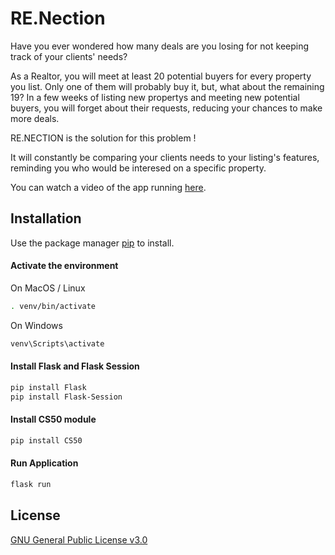 # RE.Nection

Have you ever wondered how many deals are you losing for not keeping track of your clients' needs? 

As a Realtor, you will meet at least 20 potential buyers for every property you list. Only one of them will probably buy it, but, what about the remaining 19? In a few weeks of listing new propertys and meeting new potential buyers, you will forget about their requests, reducing your chances to make more deals.

RE.NECTION is the solution for this problem !

It will constantly be comparing your clients needs to your listing's features, reminding you who would be interesed on a specific property.

You can watch a video of the app running [here](https://www.youtube.com/watch?v=IwhwUpRpudI).

## Installation

Use the package manager [pip](https://pip.pypa.io/en/stable/) to install.


#### Activate the environment

On MacOS / Linux
```bash
. venv/bin/activate
```

On Windows
```bash
venv\Scripts\activate
```

#### Install Flask and Flask Session

```bash
pip install Flask
pip install Flask-Session
```

#### Install CS50 module

```bash 
pip install CS50
```

#### Run Application

```bash
flask run
```

## License
[GNU General Public License v3.0](https://choosealicense.com/licenses/gpl-3.0/)





